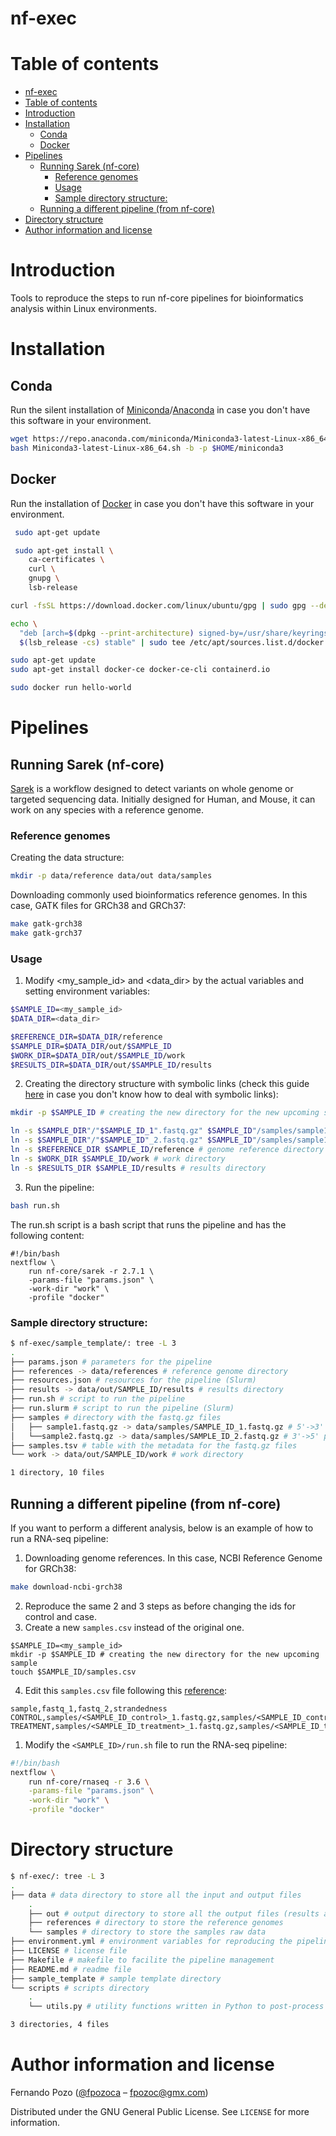 # nf-exec

# Table of contents
- [nf-exec](#nf-exec)
- [Table of contents](#table-of-contents)
- [Introduction](#introduction)
- [Installation](#installation)
  - [Conda](#conda)
  - [Docker](#docker)
- [Pipelines](#pipelines)
  - [Running Sarek (nf-core)](#running-sarek-nf-core)
    - [Reference genomes](#reference-genomes)
    - [Usage](#usage)
    - [Sample directory structure:](#sample-directory-structure)
  - [Running a different pipeline (from nf-core)](#running-a-different-pipeline-from-nf-core)
- [Directory structure](#directory-structure)
- [Author information and license](#author-information-and-license)

# Introduction
Tools to reproduce the steps to run nf-core pipelines for bioinformatics analysis within Linux environments.

# Installation

## Conda
Run the silent installation of [Miniconda](https://docs.conda.io/en/latest/miniconda.html)/[Anaconda](https://anaconda.org/) in case you don't have this software in your environment.

```bash
wget https://repo.anaconda.com/miniconda/Miniconda3-latest-Linux-x86_64.sh
bash Miniconda3-latest-Linux-x86_64.sh -b -p $HOME/miniconda3
```

## Docker
Run the installation of [Docker](https://docs.docker.com/engine/install/ubuntu/) in case you don't have this software in your environment.

```bash
 sudo apt-get update

 sudo apt-get install \
    ca-certificates \
    curl \
    gnupg \
    lsb-release

curl -fsSL https://download.docker.com/linux/ubuntu/gpg | sudo gpg --dearmor -o /usr/share/keyrings/docker-archive-keyring.gpg

echo \
  "deb [arch=$(dpkg --print-architecture) signed-by=/usr/share/keyrings/docker-archive-keyring.gpg] https://download.docker.com/linux/ubuntu \
  $(lsb_release -cs) stable" | sudo tee /etc/apt/sources.list.d/docker.list > /dev/null

sudo apt-get update
sudo apt-get install docker-ce docker-ce-cli containerd.io

sudo docker run hello-world
```

# Pipelines

## Running Sarek (nf-core)
[Sarek](https://nf-co.re/sarek) is a workflow designed to detect variants on whole genome or targeted sequencing data. Initially designed for Human, and Mouse, it can work on any species with a reference genome. 

### Reference genomes

Creating the data structure:
```bash
mkdir -p data/reference data/out data/samples
```

Downloading commonly used bioinformatics reference genomes. In this case, GATK files for GRCh38 and GRCh37:

```bash
make gatk-grch38
make gatk-grch37
```

### Usage
1. Modify <my_sample_id> and <data_dir> by the actual variables and setting environment variables:
```bash
$SAMPLE_ID=<my_sample_id>
$DATA_DIR=<data_dir>

$REFERENCE_DIR=$DATA_DIR/reference
$SAMPLE_DIR=$DATA_DIR/out/$SAMPLE_ID
$WORK_DIR=$DATA_DIR/out/$SAMPLE_ID/work
$RESULTS_DIR=$DATA_DIR/out/$SAMPLE_ID/results
```

2. Creating the directory structure with symbolic links (check this guide [here](https://www.digitalocean.com/community/tutorials/workflow-symbolic-links) in case you don't know how to deal with symbolic links):
```bash
mkdir -p $SAMPLE_ID # creating the new directory for the new upcoming sample

ln -s $SAMPLE_DIR"/"$SAMPLE_ID_1".fastq.gz" $SAMPLE_ID"/samples/sample1_1.fastq.gz" # sample1_1.fastq.gz
ln -s $SAMPLE_DIR"/"$SAMPLE_ID"_2.fastq.gz" $SAMPLE_ID"/samples/sample1_2.fastq.gz" # sample1_2.fastq.gz
ln -s $REFERENCE_DIR $SAMPLE_ID/reference # genome reference directory
ln -s $WORK_DIR $SAMPLE_ID/work # work directory
ln -s $RESULTS_DIR $SAMPLE_ID/results # results directory
```

3. Run the pipeline:
```bash
bash run.sh
```

The run.sh script is a bash script that runs the pipeline and has the following content:
```
#!/bin/bash
nextflow \
	run nf-core/sarek -r 2.7.1 \
	-params-file "params.json" \
	-work-dir "work" \
	-profile "docker"
```

### Sample directory structure:
```bash
$ nf-exec/sample_template/: tree -L 3
.
├── params.json # parameters for the pipeline
├── references -> data/references # reference genome directory
├── resources.json # resources for the pipeline (Slurm)
├── results -> data/out/SAMPLE_ID/results # results directory
├── run.sh # script to run the pipeline
├── run.slurm # script to run the pipeline (Slurm)
├── samples # directory with the fastq.gz files
│   ├── sample1.fastq.gz -> data/samples/SAMPLE_ID_1.fastq.gz # 5'->3' paired-end reads
│   └──sample2.fastq.gz -> data/samples/SAMPLE_ID_2.fastq.gz # 3'->5' paired-end reads
├── samples.tsv # table with the metadata for the fastq.gz files
└── work -> data/out/SAMPLE_ID/work # work directory

1 directory, 10 files
```

## Running a different pipeline (from nf-core)

If you want to perform a different analysis, below is an example of how to run a RNA-seq pipeline:

1. Downloading genome references. In this case, NCBI Reference Genome for GRCh38:
```bash
make download-ncbi-grch38
```
2. Reproduce the same 2 and 3 steps as before changing the ids for control and case.
3. Create a new `samples.csv` instead of the original one.

```
$SAMPLE_ID=<my_sample_id>
mkdir -p $SAMPLE_ID # creating the new directory for the new upcoming sample
touch $SAMPLE_ID/samples.csv
```

4. Edit this `samples.csv` file following this [reference](https://nf-co.re/rnaseq/usage#full-samplesheet):
```
sample,fastq_1,fastq_2,strandedness
CONTROL,samples/<SAMPLE_ID_control>_1.fastq.gz,samples/<SAMPLE_ID_control>_1.fastq.gz,reverse
TREATMENT,samples/<SAMPLE_ID_treatment>_1.fastq.gz,samples/<SAMPLE_ID_treatment>_1.fastq.gz,reverse
```

1. Modify the `<SAMPLE_ID>/run.sh` file to run the RNA-seq pipeline:
```bash
#!/bin/bash
nextflow \
	run nf-core/rnaseq -r 3.6 \
	-params-file "params.json" \
	-work-dir "work" \
	-profile "docker"
```

# Directory structure
```bash
$ nf-exec/: tree -L 3
.
├── data # data directory to store all the input and output files
    .
    ├── out # output directory to store all the output files (results and work)
    ├── references # directory to store the reference genomes
    └── samples # directory to store the samples raw data 
├── environment.yml # environment variables for reproducing the pipeline within a conda environment
├── LICENSE # license file
├── Makefile # makefile to facilite the pipeline management
├── README.md # readme file
├── sample_template # sample template directory
└── scripts # scripts directory
    .
    └── utils.py # utility functions written in Python to post-process the output files

3 directories, 4 files
```

# Author information and license

Fernando Pozo ([@fpozoca](https://twitter.com/fpozoca) – fpozoc@gmx.com)

Distributed under the GNU General Public License. See ``LICENSE`` for more information.